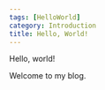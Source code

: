 ```yaml
---
tags: [HelloWorld]
category: Introduction
title: Hello, World!
---
```

Hello, world! 

Welcome to my blog.

